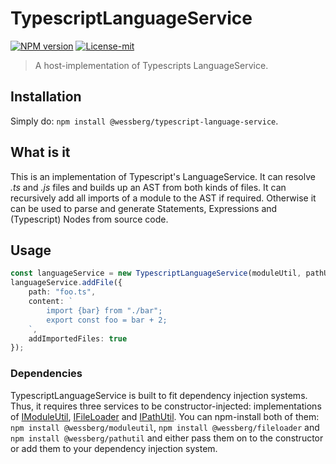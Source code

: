 # TypescriptLanguageService
[![NPM version][npm-version-image]][npm-version-url]
[![License-mit][license-mit-image]][license-mit-url]

[license-mit-url]: https://opensource.org/licenses/MIT

[license-mit-image]: https://img.shields.io/badge/License-MIT-yellow.svg

[npm-version-url]: https://www.npmjs.com/package/@wessberg/typescript-language-service

[npm-version-image]: https://badge.fury.io/js/%40wessberg%2Ftypescript-language-service.svg

> A host-implementation of Typescripts LanguageService.

## Installation
Simply do: `npm install @wessberg/typescript-language-service`.

## What is it

This is an implementation of Typescript's LanguageService. It can resolve *.ts* and *.js* files and builds up an AST from both kinds of files.
It can recursively add all imports of a module to the AST if required. Otherwise it can be used to parse and generate Statements, Expressions and (Typescript) Nodes from source code.

## Usage
```typescript
const languageService = new TypescriptLanguageService(moduleUtil, pathUtil, fileLoader);
languageService.addFile({
	path: "foo.ts",
	content: `
		import {bar} from "./bar";
		export const foo = bar + 2;
	`,
	addImportedFiles: true
});
```

### Dependencies

TypescriptLanguageService is built to fit dependency injection systems. Thus, it requires three services to be constructor-injected: implementations of [IModuleUtil](https://github.com/wessberg/moduleutil), [IFileLoader](https://github.com/wessberg/fileloader) and [IPathUtil](https://github.com/wessberg/pathutil).
You can npm-install both of them: `npm install @wessberg/moduleutil`, `npm install @wessberg/fileloader` and `npm install @wessberg/pathutil` and either pass them on to the constructor or add them to your dependency injection system.